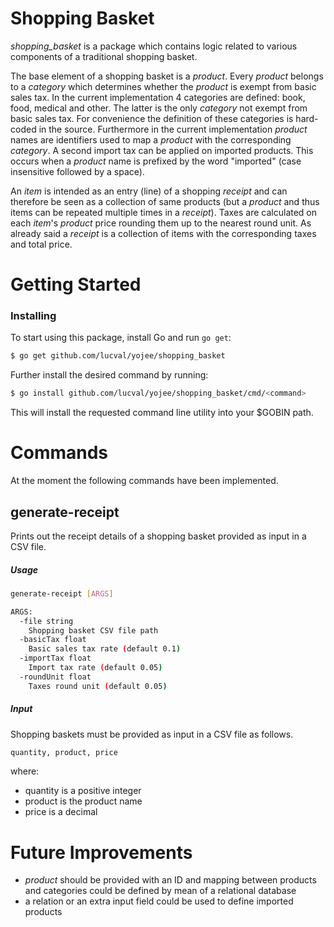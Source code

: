 Shopping Basket
===============

*shopping_basket* is a package which contains logic related to various
components of a traditional shopping basket.

The base element of a shopping basket is a *product*. Every *product* belongs
to a *category* which determines whether the *product* is exempt from basic
sales tax.
In the current implementation 4 categories are defined: book, food, medical and
other. The latter is the only *category* not exempt from basic sales tax. For
convenience the definition of these categories is hard-coded in the source.
Furthermore in the current implementation *product* names are identifiers used
to map a *product* with the corresponding *category*.
A second import tax can be applied on imported products. This occurs when a
*product* name is prefixed by the word "imported" (case insensitive followed by
a space).

An *item* is intended as an entry (line) of a shopping *receipt* and can
therefore be seen as a collection of same products (but a *product* and thus
items can be repeated multiple times in a *receipt*). Taxes are calculated on
each *item*'s *product* price rounding them up to the nearest round unit.
As already said a *receipt* is a collection of items with the corresponding
taxes and total price.

Getting Started
===============

### Installing

To start using this package, install Go and run `go get`:

```sh
$ go get github.com/lucval/yojee/shopping_basket
```

Further install the desired command by running:

```sh
$ go install github.com/lucval/yojee/shopping_basket/cmd/<command>
```

This will install the requested command line utility into your $GOBIN path.

Commands
========

At the moment the following commands have been implemented.

generate-receipt
----------------
Prints out the receipt details of a shopping basket provided as input in a
CSV file.

##### Usage

```sh
generate-receipt [ARGS]

ARGS:
  -file string
    Shopping basket CSV file path
  -basicTax float
    Basic sales tax rate (default 0.1)
  -importTax float
    Import tax rate (default 0.05)
  -roundUnit float
    Taxes round unit (default 0.05)
```

##### Input

Shopping baskets must be provided as input in a CSV file as follows.
```sh
quantity, product, price
```
where:
- quantity is a positive integer
- product is the product name
- price is a decimal

Future Improvements
===================
- *product* should be provided with an ID and mapping between products and
categories could be defined by mean of a relational database
- a relation or an extra input field could be used to define imported products
